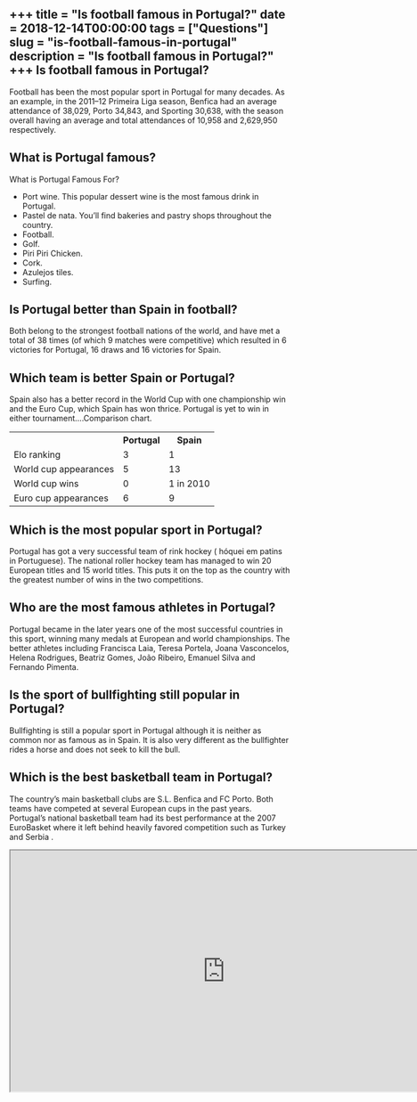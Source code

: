+++
title = "Is football famous in Portugal?"
date = 2018-12-14T00:00:00
tags = ["Questions"]
slug = "is-football-famous-in-portugal"
description = "Is football famous in Portugal?"
+++
Is football famous in Portugal?
-------------------------------

Football has been the most popular sport in Portugal for many decades. As an example, in the 2011–12 Primeira Liga season, Benfica had an average attendance of 38,029, Porto 34,843, and Sporting 30,638, with the season overall having an average and total attendances of 10,958 and 2,629,950 respectively.

What is Portugal famous?
------------------------

What is Portugal Famous For?

- Port wine. This popular dessert wine is the most famous drink in Portugal.
- Pastel de nata. You’ll find bakeries and pastry shops throughout the country.
- Football.
- Golf.
- Piri Piri Chicken.
- Cork.
- Azulejos tiles.
- Surfing.

Is Portugal better than Spain in football?
------------------------------------------

Both belong to the strongest football nations of the world, and have met a total of 38 times (of which 9 matches were competitive) which resulted in 6 victories for Portugal, 16 draws and 16 victories for Spain.

Which team is better Spain or Portugal?
---------------------------------------

Spain also has a better record in the World Cup with one championship win and the Euro Cup, which Spain has won thrice. Portugal is yet to win in either tournament….Comparison chart.

<table><tr><th></th><th>Portugal</th><th>Spain</th></tr><tr><td>Elo ranking</td><td>3</td><td>1</td></tr><tr><td>World cup appearances</td><td>5</td><td>13</td></tr><tr><td>World cup wins</td><td>0</td><td>1 in 2010</td></tr><tr><td>Euro cup appearances</td><td>6</td><td>9</td></tr></table>

Which is the most popular sport in Portugal?
--------------------------------------------

Portugal has got a very successful team of rink hockey ( hóquei em patins in Portuguese). The national roller hockey team has managed to win 20 European titles and 15 world titles. This puts it on the top as the country with the greatest number of wins in the two competitions.

Who are the most famous athletes in Portugal?
---------------------------------------------

Portugal became in the later years one of the most successful countries in this sport, winning many medals at European and world championships. The better athletes including Francisca Laia, Teresa Portela, Joana Vasconcelos, Helena Rodrigues, Beatriz Gomes, João Ribeiro, Emanuel Silva and Fernando Pimenta.

Is the sport of bullfighting still popular in Portugal?
-------------------------------------------------------

Bullfighting is still a popular sport in Portugal although it is neither as common nor as famous as in Spain. It is also very different as the bullfighter rides a horse and does not seek to kill the bull.

Which is the best basketball team in Portugal?
----------------------------------------------

The country’s main basketball clubs are S.L. Benfica and FC Porto. Both teams have competed at several European cups in the past years. Portugal’s national basketball team had its best performance at the 2007 EuroBasket where it left behind heavily favored competition such as Turkey and Serbia .

<iframe allow="accelerometer; autoplay; clipboard-write; encrypted-media; gyroscope; picture-in-picture" allowfullscreen="" class="__youtube_prefs__  epyt-is-override  no-lazyload" data-no-lazy="1" data-origheight="433" data-origwidth="770" data-skipgform_ajax_framebjll="" height="433" id="_ytid_59580" loading="lazy" src="https://www.youtube.com/embed/uP0e7amLCGU?enablejsapi=1&autoplay=0&cc_load_policy=0&cc_lang_pref=&iv_load_policy=1&loop=0&modestbranding=0&rel=1&fs=1&playsinline=0&autohide=2&theme=dark&color=red&controls=1&" title="YouTube player" width="770"></iframe>